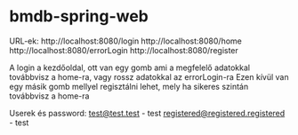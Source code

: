 # bmdb-spring-web
URL-ek:
http://localhost:8080/login
http://localhost:8080/home
http://localhost:8080/errorLogin
http://localhost:8080/register

A login a kezdőoldal, ott van egy gomb ami a megfelelő adatokkal továbbvisz a home-ra, vagy rossz adatokkal az errorLogin-ra
Ezen kívül van egy másik gomb mellyel regisztálni lehet, mely ha sikeres szintán továbbvisz a home-ra

Userek és password:
test@test.test - test
registered@registered.registered - test